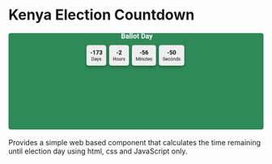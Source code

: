 # Kenya Election Countdown 
<img src="election_countdown.png" width="720" height="190"><br>


Provides a simple web based component that calculates the time remaining until election day using html, css and JavaScript only. 
